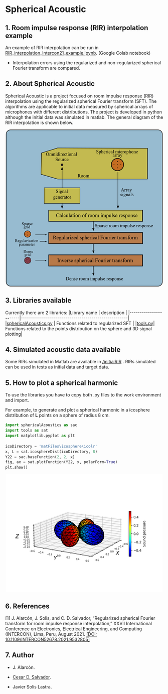 # Spherical Acoustic


## 1. Room impulse response (RIR) interpolation example
An example of RIR interpolation can be run in <a href="https://colab.research.google.com/github/AlarconGanoza/sphericalAcoustic/blob/master/RIR_interpolation_Intercon21_example.ipynb" 
target="_blank">RIR_interpolation_Intercon21_example.ipynb</a>. (Google Colab notebook)

  - Interpolation errors using the regularized and non-regularized spherical Fourier transform are compared.


## 2. About Spherical Acoustic
Spherical Acoustic is a project focused on room impulse response (RIR) interpolation using the regularized spherical Fourier transform (SFT). The algorithms are applicable to initial data measured by spherical arrays of microphones with different distributions. The project is developed in python although the initial data was simulated in matlab. The general diagram of the RIR interpolation is shown below.

<div align="center">
<img src="./images/generalDiagram.png" width="500">
</div>

## 3. Libraries available
Currently there are 2 libraries:
|Library name           | description                                         |
|-----------------------|-----------------------------------------------------|
|<a href="https://github.com/AlarconGanoza/sphericalAcoustic/blob/master/sphericalAcoustics.py">sphericalAcoustics.py</a>  | Functions related to regularized SFT                |
|<a href="https://github.com/AlarconGanoza/sphericalAcoustic/blob/master/tools.py">tools.py</a>| Functions related to the points distribution on the sphere and 3D signal plotting|


## 4. Simulated acoustic data available
Some RIRs simulated in Matlab are available in <a href="https://github.com/AlarconGanoza/sphericalAcoustic/tree/master/initialRIR">/initialRIR</a> .
RIRs simulated can be used in tests as initial data and target data.


## 5. How to plot a spherical harmonic
To use the libraries you have to copy both .py files to the work environment and import.

For example, to generate and plot a spherical harmonic in a icosphere distribution of **L** points on a sphere of radius 8 cm.

```python
import sphericalAcoustics as sac
import tools as sat
import matplotlib.pyplot as plt

icoDirectory = 'matFiles\icosphere\icolr'
x, L = sat.icosphereDist(icoDirectory, 8)
Y22 = sac.baseFunction(2, 2, x)
fig, ax = sat.plotFunction(Y22, x, polarForm=True)
plt.show()
```

<div align="center">
<img src="./images/Y22.png" width="500">
</div>


## 6. References
[1] J. Alarcón, J. Solis, and C. D. Salvador, “Regularized spherical Fourier transform for room impulse response interpolation,” XXVII International Conference on Electronics, Electrical Engineering, and Computing (INTERCON), Lima, Peru, August 2021.
<a href="https://ieeexplore.ieee.org/document/9532805"> [DOI: 10.1109/INTERCON52678.2021.9532805] </a>


## 7. Author
  - J. Alarcón.

  - <a href="https://cesardsalvador.github.io/index.html"> Cesar D. Salvador</a>.

  - Javier Solis Lastra.
